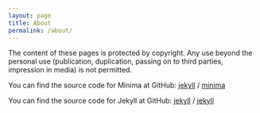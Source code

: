 ```yaml
---
layout: page
title: About
permalink: /about/
---
```


The content of these pages is protected by copyright. Any use beyond the personal use (publication, duplication, passing on to third parties, impression in media) is not permitted.

You can find the source code for Minima at GitHub:
[jekyll][jekyll-organization] /
[minima](https://github.com/jekyll/minima)

You can find the source code for Jekyll at GitHub:
[jekyll][jekyll-organization] /
[jekyll](https://github.com/jekyll/jekyll)


[jekyll-organization]: https://github.com/jekyll
